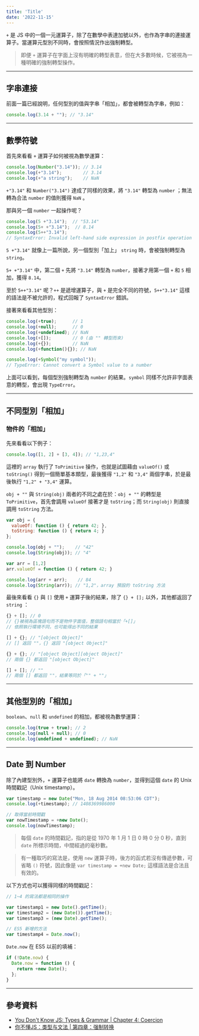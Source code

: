 ```yaml
---
title: 'Title'
date: '2022-11-15'
---
```


`+` 是 JS 中的一個一元運算子，除了在數學中表達加號以外，也作為字串的連接運算子。當運算元型別不同時，會按照情況作出強制轉型。

> 即便 `+` 運算子在字面上沒有明確的轉型表意，但在大多數時候，它被視為一種明確的強制轉型操作。

---

## 字串連接

前面一篇已經說明，任何型別的值與字串「相加」，都會被轉型為字串，例如：
```js
console.log(3.14 + ""); // "3.14"
```

---

## 數學符號

首先來看看 `+` 運算子如何被視為數學運算：
```js
console.log(Number("3.14")); // 3.14
console.log(+"3.14");        // 3.14
console.log(+"a string");    // NaN
```
`+"3.14"` 和 `Number("3.14")` 達成了同樣的效果，將 `"3.14"` 轉型為 `number` ；無法轉為合法 `number` 的值則獲得 `NaN` 。

那與另一個 `number` 一起操作呢？
```js
console.log(5 +"3.14");  // "53.14"
console.log(5+ +"3.14");  // 8.14
console.log(5++"3.14");
// SyntaxError: Invalid left-hand side expression in postfix operation
```

`5 +"3.14"` 就像上一篇所說，另一個型別「加上」 `string` 時，會被強制轉型為 `string`。

`5+ +"3.14"` 中，第二個 `+` 先將 `"3.14"` 轉型為 `number`，接著才用第一個 `+` 和 `5` 相加，獲得 `8.14`。

至於 `5++"3.14"` 呢？`++` 是遞增運算子，與 `+` 是完全不同的符號，`5++"3.14"` 這樣的語法是不被允許的，程式回報了 `SyntaxError` 錯誤。

接著來看看其他型別：
```js
console.log(+true);      // 1
console.log(+null);      // 0
console.log(+undefined); // NaN
console.log(+[]);        // 0 (由 "" 轉型而來)
console.log(+{});        // NaN
console.log(+function(){}); // NaN

console.log(+Symbol("my symbol"));
// TypeError: Cannot convert a Symbol value to a number
```

上面可以看到，每個型別強制轉型為 `number` 的結果。`symbol` 同樣不允許非字面表意的轉型，會出現 `TypeError`。

---

## 不同型別「相加」

### 物件的「相加」

先來看看以下例子：
```js
console.log([1, 2] + [3, 4]); // "1,23,4"
```

這裡的 `array` 執行了 `ToPrimitive` 操作，也就是試圖藉由 `valueOf()` 或 `toString()` 得到一個簡單基本類型，最後獲得 `"1,2"` 和 `"3,4"` 兩個字串，於是最後執行 `"1,2" + "3,4"` 運算。

`obj + ""` 與 `String(obj)` 兩者的不同之處在於：`obj + ""` 的轉型是 `ToPrimitive`，首先會調用 `valueOf` 接著才是 `toString`；而 `String(obj)` 則直接調用 `toString` 方法。
```js
var obj = {
  valueOf: function () { return 42; },
  toString: function () { return 4; }
};

console.log(obj + "");    // "42"
console.log(String(obj)); // "4"

var arr = [1,2]
arr.valueOf = function () { return 42; }

console.log(arr + arr);    // 84
console.log(String(arr)); // "1,2"，array 預設的 toString 方法
```

最後來看看 `{}` 與 `[]` 使用 `+` 運算子後的結果，除了 `{} + [];` 以外，其他都返回了 `string` ：
```js
{} + []; // 0
// {}被視為區塊語句而不是物件字面值，整個語句相當於「+[]」
// 依照執行環境不同，也可能得出不同的結果

[] + {}; // "[object Object]"
// [] 返回 ""，{} 返回 "[object Object]"

{} + {}; // "[object Object][object Object]"
// 兩個 {} 都返回 "[object Object]"

[] + []; // ""
// 兩個 [] 都返回 ""，結果等同於「"" + ""」
```

---

## 其他型別的「相加」
`boolean`、`null` 和 `undefined` 的相加，都被視為數學運算：
```js
console.log(true + true); // 2
console.log(null + null); // 0
console.log(undefined + undefined); // NaN
```

---

## Date 到 Number
除了內建型別外，`+` 運算子也能將 `date` 轉換為 `number`，並得到這個 `date` 的 Unix 時間戳記（Unix timestamp）。

```js
var timestamp = new Date("Mon, 18 Aug 2014 08:53:06 CDT");
console.log(+timestamp); // 1408369986000

// 取得當前時間戳
var nowTimestamp = +new Date();
console.log(nowTimestamp);
```

> 每個 `date` 的時間戳記，指的是從 1970 年 1 月 1 日 0 時 0 分 0 秒，直到 `date` 所標示時間，中間經過的毫秒數。

> 有一種取巧的寫法是，使用 `new` 運算子時，後方的函式若沒有傳遞參數，可省略 `()` 符號，因此像是 `var timestamp = +new Date;` 這樣語法是合法且有效的。

以下方式也可以獲得同樣的時間戳記：
```js
// 1~4 的寫法都是相同的操作

var timestamp1 = new Date().getTime();
var timestamp2 = (new Date()).getTime();
var timestamp3 = (new Date).getTime();

// ES5 新增的方法
var timestamp4 = Date.now();
```

`Date.now` 在 ES5 以前的填補：
```js
if (!Date.now) {
  Date.now = function () {
    return +new Date();
  };
}
```

---

## 參考資料
- [You Don't Know JS: Types & Grammar | Chapter 4: Coercion](https://github.com/getify/You-Dont-Know-JS/blob/1st-ed/types%20%26%20grammar/ch4.md)
- [你不懂JS：类型与文法 | 第四章：强制转换](https://github.com/CuiFi/You-Dont-Know-JS-CN/blob/master/types%20%26%20grammar/ch4.md)
